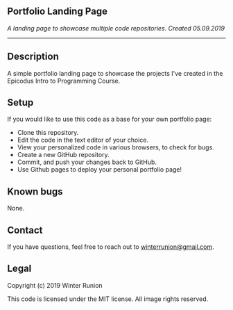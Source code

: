 ## Portfolio Landing Page

_A landing page to showcase multiple code repositories. Created 05.09.2019_
***
## Description
A simple portfolio landing page to showcase the projects I've created in the Epicodus Intro to Programming Course.

## Setup
If you would like to use this code as a base for your own portfolio page:
* Clone this repository.
* Edit the code in the text editor of your choice.
* View your personalized code in various browsers, to check for bugs.
* Create a new GitHub repository.
* Commit, and push your changes back to GitHub.
* Use Github pages to deploy your personal portfolio page!

## Known bugs
None.

## Contact
If you have questions, feel free to reach out to winterrunion@gmail.com.

## Legal

Copyright (c) 2019 Winter Runion

This code is licensed under the MIT license. All image rights reserved.
